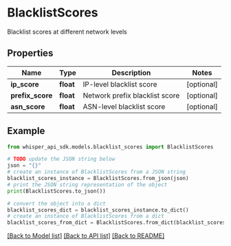 # BlacklistScores

Blacklist scores at different network levels

## Properties

Name | Type | Description | Notes
------------ | ------------- | ------------- | -------------
**ip_score** | **float** | IP-level blacklist score | [optional] 
**prefix_score** | **float** | Network prefix blacklist score | [optional] 
**asn_score** | **float** | ASN-level blacklist score | [optional] 

## Example

```python
from whisper_api_sdk.models.blacklist_scores import BlacklistScores

# TODO update the JSON string below
json = "{}"
# create an instance of BlacklistScores from a JSON string
blacklist_scores_instance = BlacklistScores.from_json(json)
# print the JSON string representation of the object
print(BlacklistScores.to_json())

# convert the object into a dict
blacklist_scores_dict = blacklist_scores_instance.to_dict()
# create an instance of BlacklistScores from a dict
blacklist_scores_from_dict = BlacklistScores.from_dict(blacklist_scores_dict)
```
[[Back to Model list]](../README.md#documentation-for-models) [[Back to API list]](../README.md#documentation-for-api-endpoints) [[Back to README]](../README.md)


